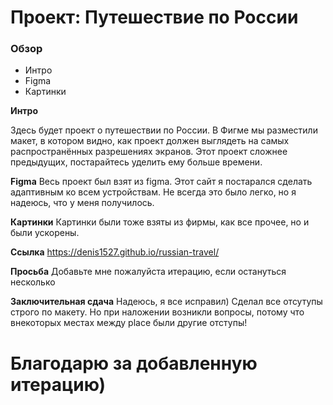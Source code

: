 # Проект: Путешествие по России

### Обзор
* Интро
* Figma
* Картинки

**Интро**

Здесь будет проект о путешествии по России.
В Фигме мы разместили макет, в котором видно, как проект должен выглядеть на самых распространённых разрешениях экранов.
Этот проект сложнее предыдущих, постарайтесь уделить ему больше времени.

**Figma**
Весь проект был взят из figma. Этот сайт я постарался сделать адаптивным ко всем устройствам. Не всегда это было легко, но я надеюсь, что у меня получилось.


**Картинки**
Картинки были тоже взяты из фирмы, как все прочее, но и были ускорены.

**Ссылка**
https://denis1527.github.io/russian-travel/

**Просьба**
Добавьте мне пожалуйста итерацию, если остануться несколько 

**Заключительная сдача**
Надеюсь, я все исправил) Сделал все отсутупы строго по макету. Но при наложении возникли вопросы, потому что внекоторых местах между place были другие отступы!

# Благодарю за добавленную итерацию)